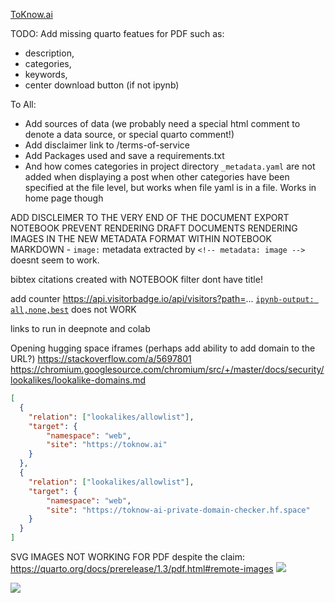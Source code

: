 [ToKnow.ai](toknow.ai)

TODO:
Add missing quarto featues for PDF such as:
- description, 
- categories, 
- keywords, 
- center download button (if not ipynb)

To All:
 - Add sources of data (we probably need a special html comment to denote a data source, or special quarto comment!)
 - Add disclaimer link to /terms-of-service
 - Add Packages used and save a requirements.txt
 - And how comes categories in project directory `_metadata.yaml` are not added when displaying a post when other categories have been specified at the file level, but works when file yaml is in a file. Works in home page though


 ADD DISCLEIMER TO THE VERY END OF THE DOCUMENT
 EXPORT NOTEBOOK
 PREVENT RENDERING DRAFT DOCUMENTS
 RENDERING IMAGES IN THE NEW METADATA FORMAT WITHIN NOTEBOOK MARKDOWN - `image:` metadata extracted by `<!-- metadata: image -->` doesnt seem to work.

bibtex citations created with NOTEBOOK filter dont have title!

add counter https://api.visitorbadge.io/api/visitors?path=...
[`ipynb-output: all,none,best`](https://quarto.org/docs/reference/formats/ipynb.html) does not WORK

links to run in deepnote and colab

Opening hugging space iframes (perhaps add ability to add domain to the URL?)
https://stackoverflow.com/a/5697801
https://chromium.googlesource.com/chromium/src/+/master/docs/security/lookalikes/lookalike-domains.md
```json
[
  {
    "relation": ["lookalikes/allowlist"],
    "target": { 
        "namespace": "web", 
        "site": "https://toknow.ai" 
    }
  },
  {
    "relation": ["lookalikes/allowlist"],
    "target": { 
        "namespace": "web", 
        "site": "https://toknow-ai-private-domain-checker.hf.space" 
    }
  }
]
```


SVG IMAGES NOT WORKING FOR PDF despite the claim: <https://quarto.org/docs/prerelease/1.3/pdf.html#remote-images>
![](https://quarto.org/quarto.png)

![](https://dev.w3.org/SVG/tools/svgweb/samples/svg-files/410.svg?test.png)